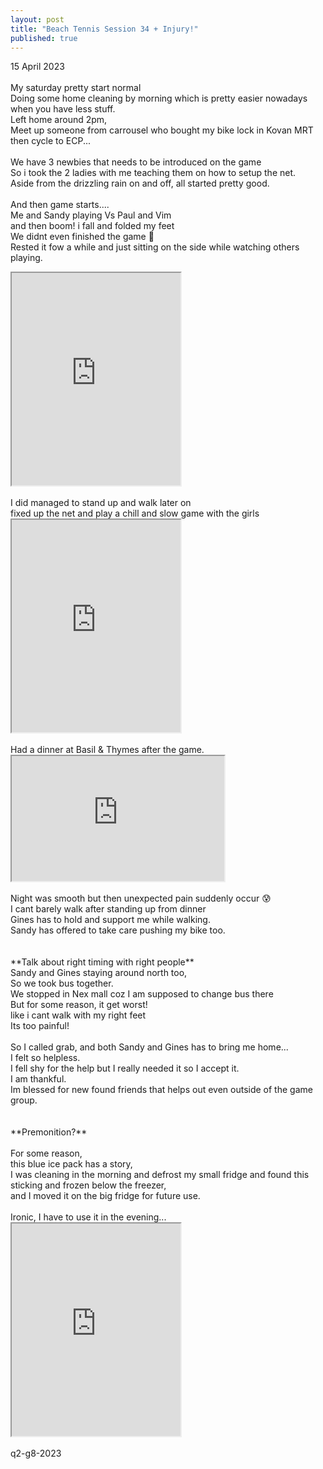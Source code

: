 ```yaml
---
layout: post
title: "Beach Tennis Session 34 + Injury!"
published: true
---
```

15 April 2023
<br>
<br>
My saturday pretty start normal
<br>
Doing some home cleaning by morning which is pretty easier nowadays when you have less stuff.
<br>
Left home around 2pm, 
<br>
Meet up someone from carrousel who bought my bike lock in Kovan MRT 
<br>
then cycle to ECP...
<br>
<br>
We have 3 newbies that needs to be introduced on the game
<br>
So i took the 2 ladies with me teaching them on how to setup the net.
<br>
Aside from the drizzling rain on and off, all started pretty good.
<br>
<br>
And then game starts....
<br>
Me and Sandy playing Vs Paul and Vim
<br>
and then boom! i fall and folded my feet
<br>
We didnt even finished the game 🤕
<br>
Rested it fow a while and just sitting on the side while watching others playing.
<br>
<iframe src="https://drive.google.com/file/d/17IWdPY0hWBrqC1Ie9TKgtnD4Sl-06Xix/preview" width="270" height="340" allow="autoplay"></iframe>
<br>
<br>
I did managed to stand up and walk later on
<br>
fixed up the net and play a chill and slow game with the girls
<br>
<iframe src="https://drive.google.com/file/d/1e_yMJaWl_XIgKCNO4prkzJAB0tIiElB8/preview" width="270" height="340" allow="autoplay"></iframe>
<br>
<br>
Had a dinner at Basil & Thymes after the game.
<br>
<iframe src="https://drive.google.com/file/d/1VTNKknNjERnJTlF6f48zqhMhG9Af8RqU/preview" width="340" height="200" allow="autoplay"></iframe>
<br>
<br>
Night was smooth but then unexpected pain suddenly occur 😰
<br>
I cant barely walk after standing up from dinner
<br>
Gines has to hold and support me while walking.
<br>
Sandy has offered to take care pushing my bike too.
<br>
<br>
<br>
**Talk about right timing with right people**
<br>
Sandy and Gines staying around north too,
<br>
So we took bus together.
<br>
We stopped in Nex mall coz I am supposed to change bus there
<br>
But for some reason, it get worst! 
<br>
like i cant walk with my right feet
<br>
Its too painful!
<br>
<br>
So I called grab, and both Sandy and Gines has to bring me home...
<br>
I felt so helpless.
<br>
I fell shy for the help but I really needed it so I accept it.
<br>
I am thankful.
<br>
Im blessed for new found friends that helps out even outside of the game group.
<br>
<br>
<br>
**Premonition?**
<br>
<br>
For some reason, 
<br>
this blue ice pack has a story, 
<br>
I was cleaning in the morning and defrost my small fridge and found this sticking and frozen below the freezer, 
<br>
and I moved it on the big fridge for future use.
<br>
<br>
Ironic, I have to use it in the evening...
<br>
<iframe src="https://drive.google.com/file/d/1OMYgyBqnX4lvH3P4CdDiTYJblSlUIn15/preview" width="270" height="340" allow="autoplay"></iframe>
<br>
<br>
q2-g8-2023

